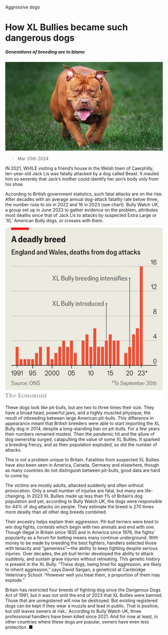 ###### Aggressive dogs

# How XL Bullies became such dangerous dogs 

##### Generations of breeding are to blame 

![image](images/20240323_STP001.jpg) 

> Mar 20th 2024 

IN 2021, WHILE visiting a friend’s house in the Welsh town of Caerphilly, ten-year-old Jack Lis was fatally attacked by a dog called Beast. It mauled him so severely that Jack’s mother could identify her son’s body only from his shoe.

According to British government statistics, such fatal attacks are on the rise. After decades with an average annual dog-attack fatality rate below three, the number rose to six in 2022 and 16 in 2023 (see chart). Bully Watch UK, a group set up in June 2023 to gather evidence on the problem, attributes most deaths since that of Jack Lis to attacks by suspected Extra Large or ‘XL’ American Bully dogs, or crosses with them. 

![image](images/20240323_STC861.png) 


These dogs look like pit-bulls, but are two to three times their size. They have a broad head, powerful jaws, and a highly muscled physique, the result of inbreeding between large American pit-bulls. This difference in appearance meant that British breeders were able to start importing the XL Bully dog in 2014, despite a long-standing ban on pit-bulls. For a few years their numbers remained modest. Then the pandemic hit and the allure of dog ownership surged, catapulting the value of some XL Bullies. It sparked a breeding frenzy, and as their population exploded, so did the number of attacks. 

This is not a problem unique to Britain. Fatalities from suspected XL Bullies have also been seen in America, Canada, Germany and elsewhere, though as many countries do not distinguish between pit-bulls, good data are hard to come by. 

The victims are mostly adults, attacked suddenly and often without provocation. Only a small number of injuries are fatal, but many are life-changing. In 2023 XL Bullies made up less than 1% of Britain’s dog population and yet, according to Bully Watch UK, the dogs were responsible for 44% of dog attacks on people. They estimate the breed is 270 times more deadly than all other dog breeds combined.

Their ancestry helps explain their aggression. Pit-bull terriers were bred to win dog fights, contests which begin with two animals and end with one. Though illegal in Britain since 1835 and in America since 1976, the fights’ popularity as a forum for betting means many continue underground. With money to be made by breeding the best fighters, handlers selected those with tenacity and “gameness”—the ability to keep fighting despite serious injuries. Over decades, the pit-bull terrier developed the ability to attack suddenly, and sustain grave injuries without retreating. This genetic history is present in the XL Bully. “These dogs, being bred for aggression, are likely to inherit aggression,” says David Sargan, a geneticist at Cambridge Veterinary School. “However well you treat them, a proportion of them may explode.”

Britain has restricted four breeds of fighting dog since the Dangerous Dogs Act of 1991, but it was not until the end of 2023 that XL Bullies were banned. Those that are unregistered will now be destroyed. But existing registered dogs can be kept if they wear a muzzle and lead in public. That is positive, but still leaves owners at risk.: According to Bully Watch UK, three professional handlers have been killed since 2021. And for now at least, in other countries where these dogs are popular, owners have even less protection. ■



